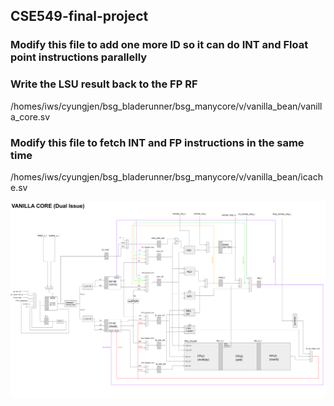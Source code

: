 ## CSE549-final-project

### Modify this file to add one more ID so it can do INT and Float point instructions parallelly 
### Write the LSU result back to the FP RF
/homes/iws/cyungjen/bsg_bladerunner/bsg_manycore/v/vanilla_bean/vanilla_core.sv


### Modify this file to fetch INT and FP instructions in the same time
/homes/iws/cyungjen/bsg_bladerunner/bsg_manycore/v/vanilla_bean/icache.sv

![Dual Issue Vanilla Core](https://github.com/cyungjen/CSE549-final-project/blob/main/Dual%20Issue%20Vanilla%20Core.png)
